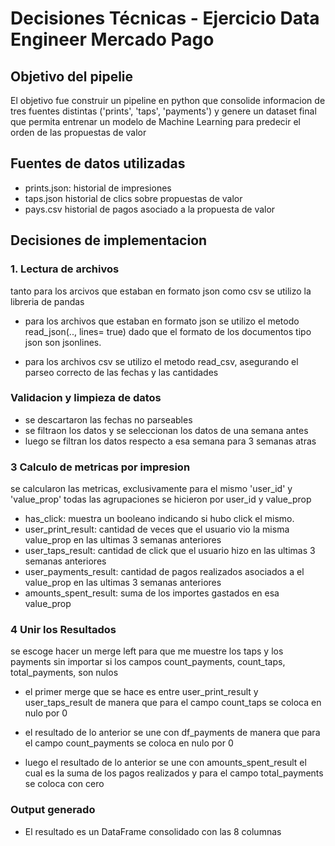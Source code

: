# Decisiones Técnicas - Ejercicio Data Engineer Mercado Pago

## Objetivo del pipelie

El objetivo fue construir un pipeline en python que consolide informacion de tres fuentes distintas
('prints', 'taps', 'payments') y genere un dataset final que permita entrenar un modelo de Machine Learning
para predecir el orden de las propuestas de valor

## Fuentes de datos utilizadas

- prints.json: historial de impresiones
- taps.json historial de clics sobre propuestas de valor
- pays.csv historial de pagos asociado a la propuesta de valor


## Decisiones de implementacion

### 1. Lectura de archivos
tanto para los arcivos que estaban en formato json como csv se utilizo la libreria de pandas

-  para los archivos que estaban en formato json se utilizo el metodo read_json(.., lines= true) dado que el formato de los documentos tipo json son jsonlines.

- para los archivos csv se utilizo el metodo read_csv, asegurando el parseo correcto de las fechas y las cantidades

### Validacion y limpieza de datos

- se descartaron las fechas no parseables
- se filtraon los datos y se seleccionan los datos de una semana antes
- luego se filtran los datos respecto a esa semana para 3 semanas atras

### 3 Calculo de metricas por impresion

se calcularon las metricas, exclusivamente para el mismo 'user_id' y 'value_prop' todas las agrupaciones se hicieron por user_id y value_prop

- has_click: muestra un booleano indicando si hubo click el mismo.
- user_print_result: cantidad de veces que el usuario vio la misma value_prop en las ultimas 3 semanas anteriores
- user_taps_result: cantidad de click que el usuario hizo en las ultimas 3 semanas anteriores
- user_payments_result: cantidad de pagos realizados asociados a el value_prop en las ultimas 3 semanas anteriores
- amounts_spent_result: suma de los importes gastados en esa value_prop

### 4 Unir los Resultados

se escoge hacer un merge left para que me muestre los taps y los payments sin  importar si  los campos count_payments,  count_taps, total_payments, son nulos

- el primer merge que se hace es entre user_print_result y user_taps_result de manera que  para el campo count_taps
se coloca en nulo por 0

- el resultado de lo anterior se une con df_payments de manera que  para el campo count_payments
se coloca en nulo por 0

- luego el resultado de lo anterior se une con amounts_spent_result el cual es la suma de los pagos realizados y para el campo total_payments se coloca con cero



 
### Output generado

- El resultado es un DataFrame consolidado con las 8 columnas